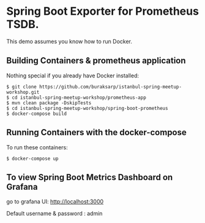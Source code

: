 Spring Boot Exporter for Prometheus TSDB.
=========================

This demo assumes you know how to run Docker.

Building Containers & prometheus application
---------------------

Nothing special if you already have Docker installed:

    $ git clone https://github.com/buraksarp/istanbul-spring-meetup-workshop.git
    $ cd istanbul-spring-meetup-workshop/prometheus-app
    $ mvn clean package -DskipTests
    $ cd istanbul-spring-meetup-workshop/spring-boot-prometheus
    $ docker-compose build 

Running Containers with the docker-compose
---------------------
To run these containers:

    $ docker-compose up
    
To view Spring Boot Metrics Dashboard on Grafana
---------------------

go to grafana UI: [http://localhost:3000](http://localhost:3000)

Default username & password : admin


    

